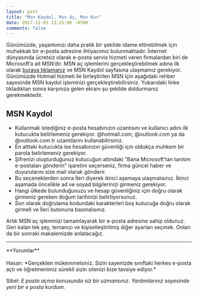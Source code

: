 ```yaml
---
layout: post
title: "Msn Kaydol, Msn Aç, Msn Kur"
date: 2017-12-03 13:25:06 -0700
comments: false
---
```


Günümüzde, yaşantımızı daha pratik bir şekilde idame ettirebilmek için muhakkak bir e-posta adresine ihtiyacımız bulunmaktadır. İnternet dünyasında ücretsiz olarak e-posta servis hizmeti veren firmalardan biri de Microsoft’a ait MSN’dir. MSN aç işlemlerini gerçekleştirebilmek adına ilk olarak <a target="_blank" rel="nofollow" href="https://signup.live.com/signup?wa=wsignin1.0&rpsnv=13&ct=1511545484&rver=6.7.6640.0&wp=MBI_SSL&wreply=https%3A%2F%2Foutlook.live.com%2Fowa%2F%3Fnlp%3D1%26RpsCsrfState%3Dfd557193-3a5c-f91b-e910-c139695f2d98&id=292841&CBCXT=out&lw=1&fl=dob%2Cflname%2Cwld&cobrandid=90015&contextid=15FF541B2E51C793&bk=1511545484&uiflavor=web&uaid=d7a6c7e83f4a4960b4e3bcf12393c9fc&mkt=TR-TR&lc=1055&lic=1">buraya tıklamanız</a> ve MSN Kaydol sayfasına ulaşmamız gerekiyor. Günümüzde Hotmail hizmeti ile birleştirilen MSN için aşağıdaki rehber sayesinde MSN kaydol işleminizi gerçekleştirebilirsiniz. Yukarıdaki linke tıkladıktan sonra karşınıza gelen ekranı şu şekilde doldurmanız gerekmektedir.

<h2>MSN Kaydol</h2>
<ul><li>Kullanmak istediğiniz e-posta hesabınızın uzantısını ve kullanıcı adını ilk kutucukta belirlemeniz gerekiyor. @hotmail.com, @outlook.com ya da @outlook.com.tr uzantılarını kullanabilirsiniz.</li>
<li>En alttaki kutucukta ise hesabınızın güvenliği için oldukça muhkem bir parola belirlemeniz gerekiyor. </li>
<li>Şifrenizi oluşturduğunuz kutucuğun altındaki “Bana Microsoft’tan tanıtım e-postaları gönderin” işaretini seçerseniz, firma güncel haber ve duyurularını size mail olarak gönderir.</li>
<li>Bu seçeneklerden sonra İleri diyerek ikinci aşamaya ulaşmalısınız. İkinci aşamada öncelikle ad ve soyad bilgilerinizi girmeniz gerekiyor.</li>
<li>Hangi ülkede bulunduğunuzu ve hesap güvenliğiniz için doğru olarak girmeniz gereken doğum tarihinizi belirtiyorsunuz.</li>
<li>Son olarak doğrulama kodundaki karakterleri boş kutucuğa doğru olarak girmeli ve İleri butonuna basmalısınız.</li></ul>

Artık MSN aç işleminizi tamamlayarak bir e-posta adresine sahip oldunuz. Geri kalan tek şey, temanızı ve kişiselleştirilmiş diğer ayarları seçmek. Onları da bir sonraki makalemizde anlatacağız.

<hr>
**Yorumlar**<br/><br/>
Hasan: *Gerçekten mükemmelsiniz. Sizin sayenizde sınıftaki herkes e-posta açtı ve öğretmenimiz sürekli sizin sitenizi bize tavsiye ediyor.*

Sibel: *E posta açma konusunda siz bir uzmansınız. Yardımlarınız sayesinde yeni bir e posta kurdum.*
